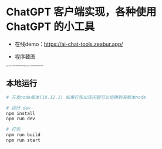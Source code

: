 # ChatGPT 客户端实现，各种使用 ChatGPT 的小工具
- 在线demo：https://ai-chat-tools.zeabur.app/

- 程序截图



 <div style="display:flex;">
  <img src="C:/Users/MOZZ/AppData/Roaming/Typora/typora-user-images/image-20230810151006729.png" alt="image-20230810151006729" style="  zoom: 25%;" />
  <img src="C:/Users/MOZZ/AppData/Roaming/Typora/typora-user-images/image-20230810150933209.png" alt="image-20230810150933209" style="zoom:25%;" />
 </div>


## 本地运行
```bash
# 开发node版本(18.12.1) 如果打包出现问题可以切换到高版本node

# 运行 dev
npm install
npm run dev

# 打包
npm run build
npm run start
```